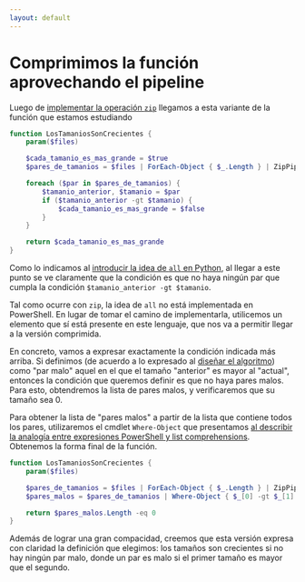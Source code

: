 ```yaml
---
layout: default
---
```


# Comprimimos la función aprovechando el pipeline
Luego de [implementar la operación `zip`](./zip.md) llegamos a esta variante de la función que estamos estudiando
``` powershell
function LosTamaniosSonCrecientes {
    param($files)

    $cada_tamanio_es_mas_grande = $true
    $pares_de_tamanios = $files | ForEach-Object { $_.Length } | ZipPipe

    foreach ($par in $pares_de_tamanios) {
        $tamanio_anterior, $tamanio = $par
        if ($tamanio_anterior -gt $tamanio) {
            $cada_tamanio_es_mas_grande = $false
        }
    }

    return $cada_tamanio_es_mas_grande
}
```

Como lo indicamos al [introducir la idea de `all` en Python](../algoritmia-python/all.md), al llegar a este punto se ve claramente que la condición es que no haya ningún par que cumpla la condición `$tamanio_anterior -gt $tamanio`.

Tal como ocurre con `zip`, la idea de `all` no está implementada en PowerShell. En lugar de tomar el camino de implementarla, utilicemos un elemento que sí está presente en este lenguaje, que nos va a permitir llegar a la versión comprimida.  

En concreto, vamos a expresar exactamente la condición indicada más arriba. Si definimos (de acuerdo a lo expresado al [diseñar el algoritmo](../resolvamos/algoritmo.md)) como "par malo" aquel en el que el tamaño "anterior" es mayor al "actual", entonces la condición que queremos definir es que no haya pares malos. 
Para esto, obtendremos la lista de pares malos, y verificaremos que su tamaño sea 0. 

Para obtener la lista de "pares malos" a partir de la lista que contiene todos los pares, utilizaremos el cmdlet `Where-Object` que presentamos [al describir la analogía entre expresiones PowerShell y list comprehensions](./pipelines-intro.md).  
Obtenemos la forma final de la función.
``` powershell
function LosTamaniosSonCrecientes {
    param($files)

    $pares_de_tamanios = $files | ForEach-Object { $_.Length } | ZipPipe
    $pares_malos = $pares_de_tamanios | Where-Object { $_[0] -gt $_[1] }

    return $pares_malos.Length -eq 0
}
```
Además de lograr una gran compacidad, creemos que esta versión expresa con claridad la definición que elegimos: los tamaños son crecientes si no hay ningún par malo, donde un par es malo si el primer tamaño es mayor que el segundo.

